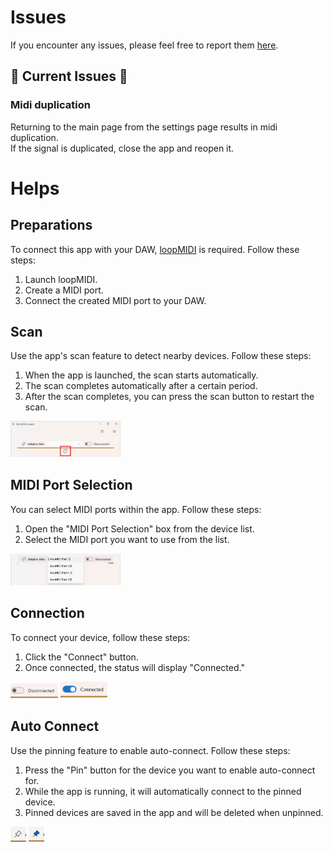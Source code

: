 # Issues
If you encounter any issues, please feel free to report them [here](https://github.com/locomorange/ble-midi-connect/issues).
## 🚨 Current Issues 🚨
### Midi duplication
Returning to the main page from the settings page results in midi duplication.  
If the signal is duplicated, close the app and reopen it.

# Helps
## Preparations
To connect this app with your DAW, [loopMIDI](https://www.tobias-erichsen.de/software/loopmidi.html) is required. Follow these steps:
1. Launch loopMIDI.
2. Create a MIDI port.
3. Connect the created MIDI port to your DAW.

## Scan
Use the app's scan feature to detect nearby devices. Follow these steps:
1. When the app is launched, the scan starts automatically.
2. The scan completes automatically after a certain period.
3. After the scan completes, you can press the scan button to restart the scan.

<img src="./../../img/スクリーンショット ScanButton.png" width="35%">

## MIDI Port Selection
You can select MIDI ports within the app. Follow these steps:
1. Open the "MIDI Port Selection" box from the device list.
2. Select the MIDI port you want to use from the list.

<img src="./../../img/スクリーンショット MIDIPorts.png" width="35%">

## Connection
To connect your device, follow these steps:
1. Click the "Connect" button.
2. Once connected, the status will display "Connected."

<img src="./../../img/スクリーンショット Disconnected.png" width="15%">

<img src="./../../img/スクリーンショット Connected.png" width="15%">

## Auto Connect
Use the pinning feature to enable auto-connect. Follow these steps:
1. Press the "Pin" button for the device you want to enable auto-connect for.
2. While the app is running, it will automatically connect to the pinned device.
3. Pinned devices are saved in the app and will be deleted when unpinned.

<img src="./../../img/スクリーンショット Pin.png" width="5%">

<img src="./../../img/スクリーンショット Pinned.png" width="5%">
